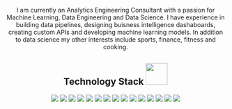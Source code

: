 
<p align="center">
  I am currently an  Analytics Engineering Consultant with a passion for Machine Learning, Data Engineering and Data Science. I have experience in building data pipelines, designing buisness intelligence dashaboards, creating custom APIs and developing machine learning models. In addition to data science my other interests include sports, finance, fitness and cooking.  
</p> 

<h2 align="center">Technology Stack <img src="https://img.shields.io/github/stars/emozeika?style=social" width="50"></h2>


<p align="center">
 <img src="https://img.shields.io/badge/python-3670A0?&logo=python&logoColor=ffdd54"/>
<img src="https://img.shields.io/badge/r-%23276DC3.svg?&logo=r&logoColor=white"/>
<img src="https://img.shields.io/badge/postgres-%23316192.svg?&logo=postgresql&logoColor=white"/>
<img src="https://img.shields.io/badge/AWS-%23FF9900.svg?&logo=amazon-aws&logoColor=white"/>
<img src="https://img.shields.io/badge/numpy-%23013243.svg?&logo=numpy&logoColor=white"/>
<img src="https://img.shields.io/badge/pandas-%23150458.svg?&logo=pandas&logoColor=white"/>
<img src="https://img.shields.io/badge/Plotly-%233F4F75.svg?&logo=plotly&logoColor=white"/>
<img src="https://img.shields.io/badge/scikit--learn-%23F7931E.svg?&logo=scikit-learn&logoColor=white"/>
<img src="https://img.shields.io/badge/Postman-FF6C37?&logo=postman&logoColor=white"/>
<img src="https://img.shields.io/badge/jenkins-%232C5263.svg?&logo=jenkins&logoColor=white"/>
<img src="https://img.shields.io/badge/-MongoDB-black?style=flat-square&logo=mongodb"/>
<img src="https://img.shields.io/badge/-MySQL-black?style=flat-square&logo=mysql"/>
<img src="https://img.shields.io/badge/-Git-black?style=flat-square&logo=git"/>
<img src="https://img.shields.io/badge/-GitHub-black?style=flat-square&logo=github"/>
<img src ="https://img.shields.io/badge/Visual%20Studio%20Code-0078d7.svg?&logo=visual-studio-code&logoColor=white" />
</p>
